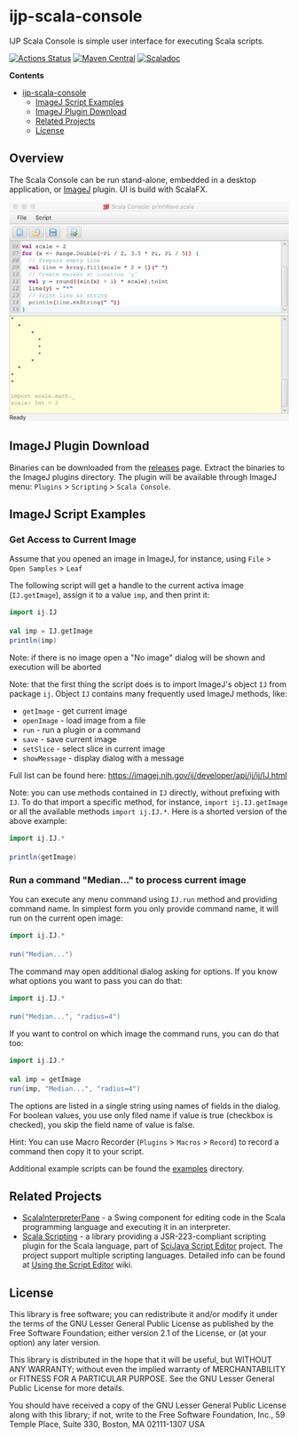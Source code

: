 ijp-scala-console
=================

IJP Scala Console is simple user interface for executing Scala scripts.

[![Actions Status](https://github.com/ij-plugins/ijp-scala-console/workflows/Scala%20CI/badge.svg)](https://github.com/ij-plugins/scala-console/actions)
[![Maven Central](https://maven-badges.herokuapp.com/maven-central/net.sf.ij-plugins/scala-console_3/badge.svg)](https://maven-badges.herokuapp.com/maven-central/net.sf.ij-plugins/scala-console_3)
[![Scaladoc](https://javadoc.io/badge2/net.sf.ij-plugins/scala-console_3/scaladoc.svg)](https://javadoc.io/doc/net.sf.ij-plugins/scala-console_3)

**Contents**

<!-- TOC -->

* [ijp-scala-console](#ijp-scala-console)
    * [ImageJ Script Examples](#imagej-script-examples)
    * [ImageJ Plugin Download](#imagej-plugin-download)
    * [Related Projects](#related-projects)
    * [License](#license)

<!-- TOC -->

Overview
--------

The Scala Console can be run stand-alone, embedded in a desktop application, or [ImageJ] plugin. UI is build with
ScalaFX.

![Screenshot](docs/images/Scala-Console-2_screenshot.png)

ImageJ Plugin Download
----------------------

Binaries can be downloaded from the [releases] page. Extract the binaries to the ImageJ plugins directory. The plugin
will be available through ImageJ menu: `Plugins` > `Scripting` > `Scala Console`.

ImageJ Script Examples
----------------------

### Get Access to Current Image

Assume that you opened an image in ImageJ, for instance, using `File` > `Open Samples` > `Leaf`

The following script will get a handle to the current activa image (`IJ.getImage`), assign it to a value `imp`, and then
print it:

```scala
import ij.IJ

val imp = IJ.getImage
println(imp)
```

Note: if there is no image open a "No image" dialog will be shown and execution will be aborted

Note: that the first thing the script does is to import ImageJ's object `IJ` from package `ij`. Object `IJ` contains
many
frequently used ImageJ methods, like:

* `getImage` - get current image
* `openImage` - load image from a file
* `run` - run a plugin or a command
* `save`  - save current image
* `setSlice` - select slice in current image
* `showMessage` - display dialog with a message

Full list can be found here: https://imagej.nih.gov/ij/developer/api/ij/ij/IJ.html

Note: you can use methods contained in `IJ` directly, without prefixing with `IJ`. To do that import a specific method,
for instance, `import ij.IJ.getImage` or all the available methods `import ij.IJ.*`. Here is a shorted version of the
above example:

```scala
import ij.IJ.*

println(getImage)
```

### Run a command "Median..." to process current image  

You can execute any menu command using `IJ.run` method and providing command name. In simplest form you only provide command name, it will run on the current open image:
```scala
import ij.IJ.*

run("Median...")
```
The command may open additional dialog asking for options. If you know what options you want to pass you can do that:
```scala
import ij.IJ.*

run("Median...", "radius=4")
```
If you want to control on which image the command runs, you can do that too: 
```scala
import ij.IJ.*

val imp = getImage
run(imp, "Median...", "radius=4")
```
The options are listed in a single string using names of fields in the dialog. For boolean values, you use only filed name if value is true (checkbox is checked), you skip the field name of value is false.

Hint: You can use Macro Recorder (`Plugins` > `Macros` > `Record`) to record a command then copy it to your script.

Additional example scripts can be found the [examples] directory.


Related Projects
----------------

* [ScalaInterpreterPane] - a Swing component for editing code in the Scala programming language and executing it in an
  interpreter.
* [Scala Scripting](https://github.com/scijava/scripting-scala/) - a library providing a JSR-223-compliant scripting
  plugin for the Scala language, part of [SciJava Script Editor] project. The project support multiple scripting
  languages. Detailed info can be found at [Using the Script Editor](https://imagej.net/scripting/script-editor) wiki.

License
-------

This library is free software; you can redistribute it and/or
modify it under the terms of the GNU Lesser General Public
License as published by the Free Software Foundation; either
version 2.1 of the License, or (at your option) any later version.

This library is distributed in the hope that it will be useful,
but WITHOUT ANY WARRANTY; without even the implied warranty of
MERCHANTABILITY or FITNESS FOR A PARTICULAR PURPOSE. See the GNU
Lesser General Public License for more details.

You should have received a copy of the GNU Lesser General Public
License along with this library; if not, write to the Free Software
Foundation, Inc., 59 Temple Place, Suite 330, Boston, MA 02111-1307 USA


[ImageJ]: http://rsb.info.nih.gov/ij/

[examples]: https://github.com/ij-plugins/ijp-scala-console/tree/main/scala-console/examples

[releases]: https://github.com/ij-plugins/ijp-scala-console/releases

[ScalaInterpreterPane]: https://github.com/Sciss/ScalaInterpreterPane

[SciJava Script Editor]: https://github.com/scijava/script-editor